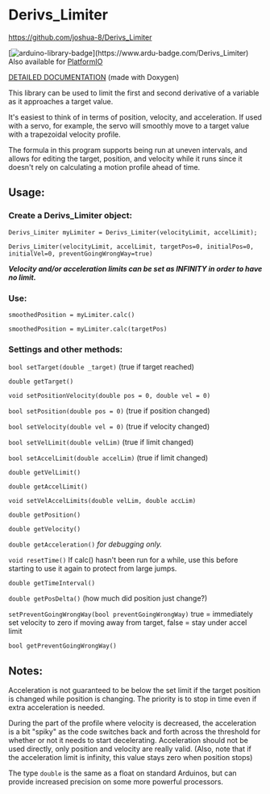 <!---
\mainpage
-->

# Derivs_Limiter

https://github.com/joshua-8/Derivs_Limiter

[![arduino-library-badge](https://www.ardu-badge.com/badge/Derivs_Limiter.svg?)](https://www.ardu-badge.com/Derivs_Limiter) Also available for [PlatformIO](https://platformio.org/lib/show/12113/Derivs_Limiter)

[DETAILED DOCUMENTATION](https://joshua-8.github.io/Derivs_Limiter/html/class_derivs___limiter.html) (made with Doxygen)

This library can be used to limit the first and second derivative of a variable as it approaches a target value.

It's easiest to think of in terms of position, velocity, and acceleration. 
If used with a servo, for example, the servo will smoothly move to a target value with a trapezoidal velocity profile.

The formula in this program supports being run at uneven intervals, and allows for editing the target, position, and velocity while it runs since it doesn't rely on calculating a motion profile ahead of time.

## Usage:

### Create a Derivs_Limiter object:
`Derivs_Limiter myLimiter = Derivs_Limiter(velocityLimit, accelLimit);`

`Derivs_Limiter(velocityLimit, accelLimit, targetPos=0, initialPos=0, initialVel=0, preventGoingWrongWay=true)`

_**Velocity and/or acceleration limits can be set as INFINITY in order to have no limit.**_

### Use:

`smoothedPosition = myLimiter.calc()`

`smoothedPosition = myLimiter.calc(targetPos)`

### Settings and other methods:

`bool setTarget(double _target)` (true if target reached)

`double getTarget()`

`void setPositionVelocity(double pos = 0, double vel = 0)`

`bool setPosition(double pos = 0)` (true if position changed)

`bool setVelocity(double vel = 0)` (true if velocity changed)

`bool setVelLimit(double velLim)` (true if limit changed)

`bool setAccelLimit(double accelLim)` (true if limit changed)

`double getVelLimit()`

`double getAccelLimit()`

`void setVelAccelLimits(double velLim, double accLim)`

`double getPosition()`

`double getVelocity()`

`double getAcceleration()` _for debugging only._

`void resetTime()` If calc() hasn't been run for a while, use this before starting to use it again to protect from large jumps.

`double getTimeInterval()`

`double getPosDelta()` (how much did position just change?)

`setPreventGoingWrongWay(bool preventGoingWrongWay)` true = immediately set velocity to zero if moving away from target, false = stay under accel limit

`bool getPreventGoingWrongWay()`

## Notes:

Acceleration is not guaranteed to be below the set limit if the target position is changed while position is changing. The priority is to stop in time even if extra acceleration is needed.

During the part of the profile where velocity is decreased, the acceleration is a bit "spiky" as the code switches back and forth across the threshold for whether or not it needs to start decelerating. Acceleration should not be used directly, only position and velocity are really valid. (Also, note that if the acceleration limit is infinity, this value stays zero when position stops)

The type `double` is the same as a float on standard Arduinos, but can provide increased precision on some more powerful processors. 
